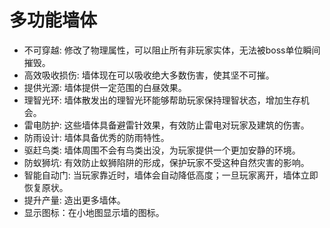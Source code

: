 # 多功能墙体
- 不可穿越: 修改了物理属性，可以阻止所有非玩家实体，无法被boss单位瞬间摧毁。
- 高效吸收损伤: 墙体现在可以吸收绝大多数伤害，使其坚不可摧。
- 提供光源: 墙体提供一定范围的白昼效果。
- 理智光环: 墙体散发出的理智光环能够帮助玩家保持理智状态，增加生存机会。
- 雷电防护: 这些墙体具备避雷针效果，有效防止雷电对玩家及建筑的伤害。
- 防雨设计: 墙体具备优秀的防雨特性。
- 驱赶鸟类: 墙体周围不会有鸟类出没，为玩家提供一个更加安静的环境。
- 防蚁狮坑: 有效防止蚁狮陷阱的形成，保护玩家不受这种自然灾害的影响。
- 智能自动门: 当玩家靠近时，墙体会自动降低高度；一旦玩家离开，墙体立即恢复原状。
- 提升产量: 造出更多墙体。
- 显示图标：在小地图显示墙的图标。